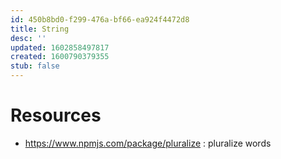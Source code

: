 ```yaml
---
id: 450b8bd0-f299-476a-bf66-ea924f4472d8
title: String
desc: ''
updated: 1602858497817
created: 1600790379355
stub: false
---
```



# Resources
- https://www.npmjs.com/package/pluralize : pluralize words